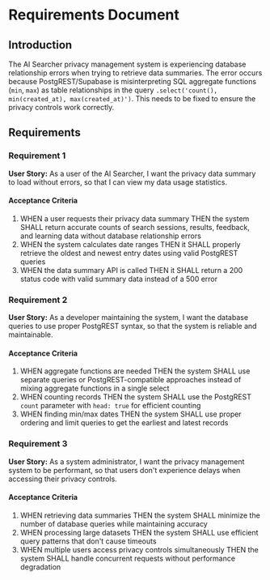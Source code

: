 # Requirements Document

## Introduction

The AI Searcher privacy management system is experiencing database relationship errors when trying to retrieve data summaries. The error occurs because PostgREST/Supabase is misinterpreting SQL aggregate functions (`min`, `max`) as table relationships in the query `.select('count(), min(created_at), max(created_at)')`. This needs to be fixed to ensure the privacy controls work correctly.

## Requirements

### Requirement 1

**User Story:** As a user of the AI Searcher, I want the privacy data summary to load without errors, so that I can view my data usage statistics.

#### Acceptance Criteria

1. WHEN a user requests their privacy data summary THEN the system SHALL return accurate counts of search sessions, results, feedback, and learning data without database relationship errors
2. WHEN the system calculates date ranges THEN it SHALL properly retrieve the oldest and newest entry dates using valid PostgREST queries
3. WHEN the data summary API is called THEN it SHALL return a 200 status code with valid summary data instead of a 500 error

### Requirement 2

**User Story:** As a developer maintaining the system, I want the database queries to use proper PostgREST syntax, so that the system is reliable and maintainable.

#### Acceptance Criteria

1. WHEN aggregate functions are needed THEN the system SHALL use separate queries or PostgREST-compatible approaches instead of mixing aggregate functions in a single select
2. WHEN counting records THEN the system SHALL use the PostgREST `count` parameter with `head: true` for efficient counting
3. WHEN finding min/max dates THEN the system SHALL use proper ordering and limit queries to get the earliest and latest records

### Requirement 3

**User Story:** As a system administrator, I want the privacy management system to be performant, so that users don't experience delays when accessing their privacy controls.

#### Acceptance Criteria

1. WHEN retrieving data summaries THEN the system SHALL minimize the number of database queries while maintaining accuracy
2. WHEN processing large datasets THEN the system SHALL use efficient query patterns that don't cause timeouts
3. WHEN multiple users access privacy controls simultaneously THEN the system SHALL handle concurrent requests without performance degradation